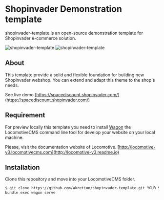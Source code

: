 # Shopinvader Demonstration template

shopinvader-template is an open-source demonstration template for Shopinvader
e-commerce solution.

![shopinvader-template](https://imgur.com/7PiaRFZ)
![shopinvader-template](https://imgur.com/zPOGE99)
## About
This template  provide a solid and flexible foundation for building new
Shopinvader webshop. You can extend and adapt this theme to the shop's needs.

See live demo [https://spacediscount.shopinvader.com/](https://spacediscount.shopinvader.com/)

## Requirement

For preview locally this template you need to install
[Wagon](https://github.com/locomotivecms/wagon) the LocomotiveCMS command line
tool for develop your website on your local machine.

Please, visit the documentation website of Locomotive.
[http://locomotive-v3.locomotivecms.com](http://locomotive-v3.readme.io)


## Installation

Clone this repository and move into your LocomotiveCMS folder.

```bash
$ git clone https://github.com/akretion/shopinvader-template.git YOUR_SITE_NAME
bundle exec wagon serve

```
